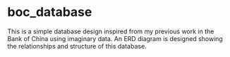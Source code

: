 # boc_database
This is a simple database design inspired from my previous work in the Bank of China using imaginary data.
An ERD diagram is designed showing the relationships and structure of this database.
